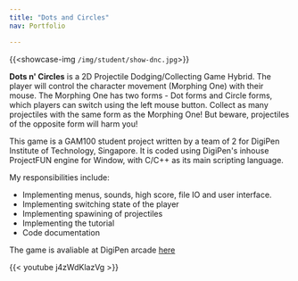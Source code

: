 ```yaml
---
title: "Dots and Circles"
nav: Portfolio

---
```


{{<showcase-img `/img/student/show-dnc.jpg`>}}

**Dots n' Circles** is a 2D Projectile Dodging/Collecting Game Hybrid. The player will control the character movement (Morphing One) with their mouse. The Morphing One has two forms - Dot forms and Circle forms, which players can switch using the left mouse button. Collect as many projectiles with the same form as the Morphing One! But beware, projectiles of the opposite form will harm you!
                
This game is a GAM100 student project written by a team of 2 for DigiPen Institute of Technology, Singapore. It is coded using DigiPen's inhouse ProjectFUN engine for Window, with C/C++ as its main scripting language. 
              
My responsibilities include:
* Implementing menus, sounds, high score, file IO and user interface.
* Implementing switching state of the player
* Implementing spawining of projectiles
* Implementing the tutorial
* Code documentation 

The game is avaliable at DigiPen arcade 
[here](https://arcade.digipen.edu/games/dots-n-circles)


{{< youtube j4zWdKlazVg >}}

